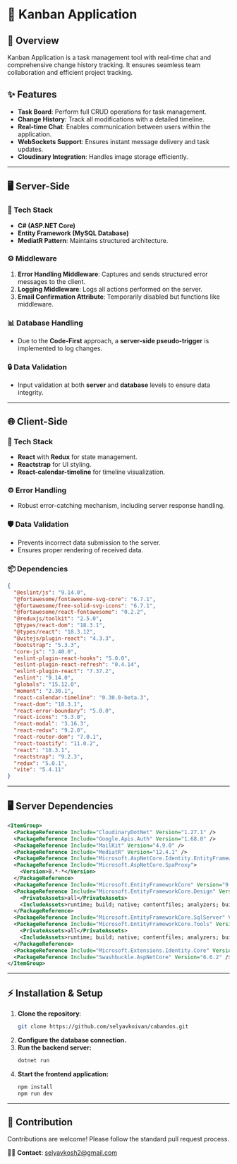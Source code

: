# 📌 Kanban Application

## 🚀 Overview
Kanban Application is a task management tool with real-time chat and comprehensive change history tracking. It ensures seamless team collaboration and efficient project tracking.

## ✨ Features
- **Task Board**: Perform full CRUD operations for task management.
- **Change History**: Track all modifications with a detailed timeline.
- **Real-time Chat**: Enables communication between users within the application.
- **WebSockets Support**: Ensures instant message delivery and task updates.
- **Cloudinary Integration**: Handles image storage efficiently.

---

## 🖥️ Server-Side
### 🔧 Tech Stack
- **C# (ASP.NET Core)**
- **Entity Framework (MySQL Database)**
- **MediatR Pattern**: Maintains structured architecture.

### ⚙️ Middleware
1. **Error Handling Middleware**: Captures and sends structured error messages to the client.
2. **Logging Middleware**: Logs all actions performed on the server.
3. **Email Confirmation Attribute**: Temporarily disabled but functions like middleware.

### 📊 Database Handling
- Due to the **Code-First** approach, a **server-side pseudo-trigger** is implemented to log changes.

### 🔒 Data Validation
- Input validation at both **server** and **database** levels to ensure data integrity.

---

## 🌐 Client-Side
### 🔧 Tech Stack
- **React** with **Redux** for state management.
- **Reactstrap** for UI styling.
- **React-calendar-timeline** for timeline visualization.

### ⚙️ Error Handling
- Robust error-catching mechanism, including server response handling.

### 🛡️ Data Validation
- Prevents incorrect data submission to the server.
- Ensures proper rendering of received data.

### 📦 Dependencies
```json
{
  "@eslint/js": "9.14.0",
  "@fortawesome/fontawesome-svg-core": "6.7.1",
  "@fortawesome/free-solid-svg-icons": "6.7.1",
  "@fortawesome/react-fontawesome": "0.2.2",
  "@reduxjs/toolkit": "2.5.0",
  "@types/react-dom": "18.3.1",
  "@types/react": "18.3.12",
  "@vitejs/plugin-react": "4.3.3",
  "bootstrap": "5.3.3",
  "core-js": "3.40.0",
  "eslint-plugin-react-hooks": "5.0.0",
  "eslint-plugin-react-refresh": "0.4.14",
  "eslint-plugin-react": "7.37.2",
  "eslint": "9.14.0",
  "globals": "15.12.0",
  "moment": "2.30.1",
  "react-calendar-timeline": "0.30.0-beta.3",
  "react-dom": "18.3.1",
  "react-error-boundary": "5.0.0",
  "react-icons": "5.3.0",
  "react-modal": "3.16.3",
  "react-redux": "9.2.0",
  "react-router-dom": "7.0.1",
  "react-toastify": "11.0.2",
  "react": "18.3.1",
  "reactstrap": "9.2.3",
  "redux": "5.0.1",
  "vite": "5.4.11"
}
```

---

## 🖥️ Server Dependencies
```xml
<ItemGroup>
  <PackageReference Include="CloudinaryDotNet" Version="1.27.1" />
  <PackageReference Include="Google.Apis.Auth" Version="1.68.0" />
  <PackageReference Include="MailKit" Version="4.9.0" />
  <PackageReference Include="MediatR" Version="12.4.1" />
  <PackageReference Include="Microsoft.AspNetCore.Identity.EntityFrameworkCore" Version="8.0.11" />
  <PackageReference Include="Microsoft.AspNetCore.SpaProxy">
    <Version>8.*-*</Version>
  </PackageReference>
  <PackageReference Include="Microsoft.EntityFrameworkCore" Version="9.0.0" />
  <PackageReference Include="Microsoft.EntityFrameworkCore.Design" Version="9.0.0">
    <PrivateAssets>all</PrivateAssets>
    <IncludeAssets>runtime; build; native; contentfiles; analyzers; buildtransitive</IncludeAssets>
  </PackageReference>
  <PackageReference Include="Microsoft.EntityFrameworkCore.SqlServer" Version="9.0.0" />
  <PackageReference Include="Microsoft.EntityFrameworkCore.Tools" Version="9.0.0">
    <PrivateAssets>all</PrivateAssets>
    <IncludeAssets>runtime; build; native; contentfiles; analyzers; buildtransitive</IncludeAssets>
  </PackageReference>
  <PackageReference Include="Microsoft.Extensions.Identity.Core" Version="9.0.0" />
  <PackageReference Include="Swashbuckle.AspNetCore" Version="6.6.2" />
</ItemGroup>
```

---

## ⚡ Installation & Setup
1. **Clone the repository**:
   ```sh
   git clone https://github.com/selyavkoivan/cabandos.git
   ```
2. **Configure the database connection.**
3. **Run the backend server:**
   ```sh
   dotnet run
   ```
4. **Start the frontend application:**
   ```sh
   npm install
   npm run dev
   ```

---

## 🤝 Contribution
Contributions are welcome! Please follow the standard pull request process.

🔗📩 **Contact**: selyavkosh2@gmail.com

